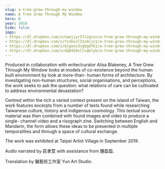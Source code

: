 ```yaml
---
slug: a-tree-grew-through-my-window
name: A Tree Grew Through My Window
hero: 0
year: 2019
hide: false
imgs:
- https://dl.dropbox.com/s/kaejjyr57i2g1zn/a-tree-grew-through-my-window-1.jpg
- https://dl.dropbox.com/s/fcnbszl22x4zjn1/a-tree-grew-through-my-window-2.jpg
- https://dl.dropbox.com/s/mjgons3sgbgdf61/a-tree-grew-through-my-window-3.jpg
- https://dl.dropbox.com/s/dq0d10vllsqklyb/a-tree-grew-through-my-window-4.jpg
---
```


Produced in collaboration with writer/curator Alisa Blakeney, A Tree Grew Through My Window looks at models of co-existence beyond the human built environment by look at more-than- human forms of architecture. By investigating non-human structures, social organisations, and perceptions, the work seeks to ask the question: what relations of care can be cultivated to address environmental devastation?

Centred within the rich a varied context present on the island of Taiwan, the work features excerpts from a number of texts found while researching Taiwanese culture, history and indigenous cosmology. This textual source material was then combined with found images and video to produce a single- channel video and a risograph zine. Switching between English and Mandarin, the form allows these ideas to be presented in multiple temporalities and through a space of cultural exchange.

The work was exhibited at Taipei Artist Village in September 2019.

Audio narrated by 莊聿萱 with assistance from 鍾盈盈.

Translation by 韞藝術工作室 Yun Art Studio.
